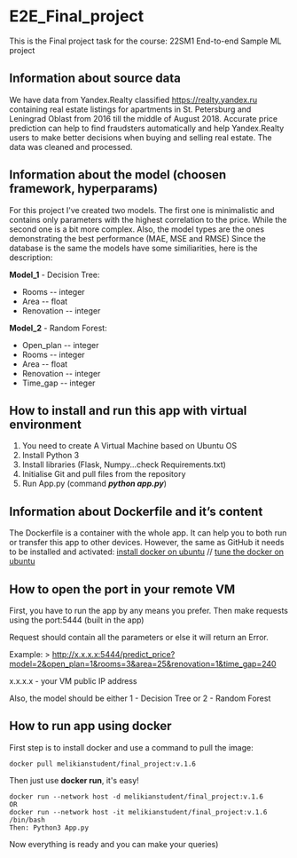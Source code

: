 # E2E_Final_project
This is the Final project task for the course: 22SM1 End-to-end Sample ML project
## Information about source data
We have data from Yandex.Realty classified https://realty.yandex.ru containing real estate listings for apartments in St. Petersburg and Leningrad Oblast from 2016 till the middle of August 2018. Accurate price prediction can help to find fraudsters automatically and help Yandex.Realty users to make better decisions when buying and selling real estate. The data was cleaned and processed.
## Information about the model (choosen framework, hyperparams) 
For this project I've created two models. The first one is minimalistic and contains only parameters with the highest correlation to the price. While the second one is a bit more complex. Also, the model types are the ones demonstrating the best performance (MAE, MSE and RMSE)
Since the database is the same the models have some similiarities, here is the description:

**Model_1** - Decision Tree:
 - Rooms -- integer
 - Area -- float
 - Renovation -- integer
 
**Model_2** - Random Forest:
 - Open_plan -- integer
 - Rooms -- integer
 - Area -- float
 - Renovation -- integer
 - Time_gap -- integer
## How to install and run this app with virtual environment
1. You need to create A Virtual Machine based on Ubuntu OS
2. Install Python 3
3. Install libraries (Flask, Numpy...check Requirements.txt)
4. Initialise Git and pull files from the repository
5. Run App.py (command ***python app.py***)
## Information about Dockerfile and it’s content
The Dockerfile is a container with the whole app. It can help you to both run or transfer this app to other devices.
However, the same as GitHub it needs to be installed and activated:
[install docker on ubuntu](https://docs.docker.com/engine/install/ubuntu/) //
[tune the docker on ubuntu](https://docs.docker.com/engine/install/linux-postinstall/)
## How to open the port in your remote VM
First, you have to run the app by any means you prefer. Then make requests using the port:5444 (built in the app)

Request should contain all the parameters or else it will return an Error.

Example: > http://x.x.x.x:5444/predict_price?model=2&open_plan=1&rooms=3&area=25&renovation=1&time_gap=240

x.x.x.x - your VM public IP address

Also, the model should be either 1 - Decision Tree or 2 - Random Forest
## How to run app using docker
  First step is to install docker and use a command to pull the image:

    docker pull melikianstudent/final_project:v.1.6

Then just use **docker run**, it's easy!

    docker run --network host -d melikianstudent/final_project:v.1.6
    OR
    docker run --network host -it melikianstudent/final_project:v.1.6 /bin/bash
    Then: Python3 App.py

    
Now everything is ready and you can make your queries)
